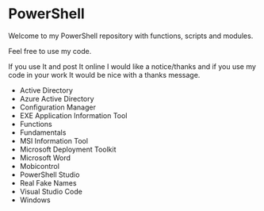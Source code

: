 # PowerShell

Welcome to my PowerShell repository with functions, scripts and modules.

Feel free to use my code.

If you use It and post It online I would like a notice/thanks and
if you use my code in your work It would be nice with a thanks message.

- Active Directory
- Azure Active Directory
- Configuration Manager
- EXE Application Information Tool
- Functions
- Fundamentals
- MSI Information Tool
- Microsoft Deployment Toolkit
- Microsoft Word
- Mobicontrol
- PowerShell Studio
- Real Fake Names
- Visual Studio Code
- Windows

